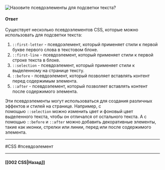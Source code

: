 ![Назовите псевдоэлементы для подсветки текста?](https://youtu.be/3NGkctg4lsE?t=584)

#### Ответ

Существует несколько псевдоэлементов CSS, которые можно использовать для подсветки текста:

1. `::first-letter` - псевдоэлемент, который применяет стили к первой букве первого слова в текстовом блоке.
2. `::first-line` - псевдоэлемент, который применяет стили к первой строке текста в блоке.
3. `::selection` - псевдоэлемент, который применяет стили к выделенному на странице тексту.
4. `::before` - псевдоэлемент, который позволяет вставлять контент перед содержимым элемента.
5. `::after` - псевдоэлемент, который позволяет вставлять контент после содержимого элемента.

Эти псевдоэлементы могут использоваться для создания различных эффектов и стилей на странице. Например, с помощью `::selection` можно изменить цвет и фоновый цвет выделенного текста, чтобы он отличался от остального текста. А с помощью `::before` и `::after` можно добавить декоративные элементы, такие как иконки, стрелки или линии, перед или после содержимого элемента.

___
#CSS #псевдоэлемент 

___

#### [[002 CSS|Назад]]